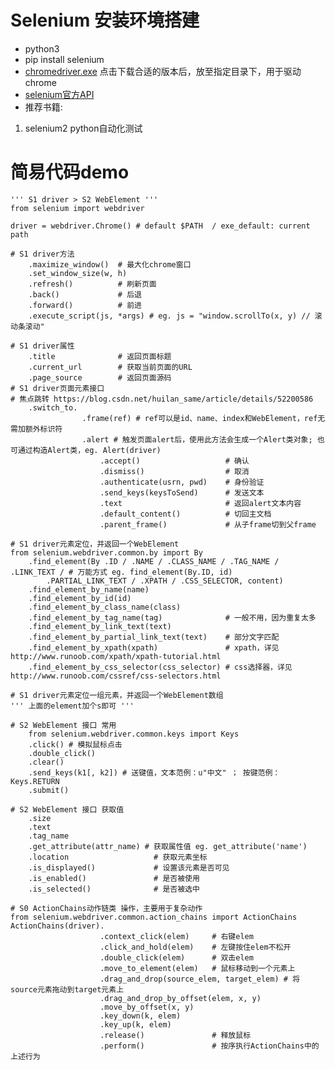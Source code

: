 # Selenium 安装环境搭建
- python3
- pip install selenium
- <a href="https://npm.taobao.org/mirrors/chromedriver/"> chromedriver.exe</a> 点击下载合适的版本后，放至指定目录下，用于驱动chrome
- <a href="https://selenium-python.readthedocs.io/api.html">selenium官方API</a>
- 推荐书籍:
 1. selenium2 python自动化测试

# 简易代码demo
    ''' S1 driver > S2 WebElement '''
    from selenium import webdriver

    driver = webdriver.Chrome() # default $PATH  / exe_default: current path

    # S1 driver方法
        .maximize_window()  # 最大化chrome窗口
        .set_window_size(w, h)
        .refresh()          # 刷新页面
        .back()             # 后退
        .forward()          # 前进
        .execute_script(js, *args) # eg. js = "window.scrollTo(x, y) // 滚动条滚动"

    # S1 driver属性
        .title              # 返回页面标题
        .current_url        # 获取当前页面的URL
        .page_source        # 返回页面源码
    # S1 driver页面元素接口
    # 焦点跳转 https://blog.csdn.net/huilan_same/article/details/52200586
        .switch_to.
                    .frame(ref) # ref可以是id、name、index和WebElement，ref无需加额外标识符
                    .alert # 触发页面alert后，使用此方法会生成一个Alert类对象; 也可通过构造Alert类，eg. Alert(driver)
                        .accept()                   # 确认
                        .dismiss()                  # 取消
                        .authenticate(usrn, pwd)    # 身份验证
                        .send_keys(keysToSend)      # 发送文本
                        .text                       # 返回alert文本内容
                        .default_content()          # 切回主文档
                        .parent_frame()             # 从子frame切到父frame

    # S1 driver元素定位，并返回一个WebElement
    from selenium.webdriver.common.by import By
        .find_element(By .ID / .NAME / .CLASS_NAME / .TAG_NAME / .LINK_TEXT / # 万能方式 eg. find_element(By.ID, id)
            .PARTIAL_LINK_TEXT / .XPATH / .CSS_SELECTOR, content)
        .find_element_by_name(name)
        .find_element_by_id(id)
        .find_element_by_class_name(class)
        .find_element_by_tag_name(tag)              # 一般不用，因为重复太多
        .find_element_by_link_text(text)
        .find_element_by_partial_link_text(text)    # 部分文字匹配
        .find_element_by_xpath(xpath)               # xpath，详见 http://www.runoob.com/xpath/xpath-tutorial.html
        .find_element_by_css_selector(css_selector) # css选择器，详见 http://www.runoob.com/cssref/css-selectors.html

    # S1 driver元素定位一组元素，并返回一个WebElement数组
    ''' 上面的element加个s即可 '''

    # S2 WebElement 接口 常用
        from selenium.webdriver.common.keys import Keys
        .click() # 模拟鼠标点击
        .double_click()
        .clear()
        .send_keys(k1[, k2]) # 送键值，文本范例：u"中文" ； 按键范例：Keys.RETURN
        .submit()

    # S2 WebElement 接口 获取值
        .size
        .text
        .tag_name
        .get_attribute(attr_name) # 获取属性值 eg. get_attribute('name')
        .location                   # 获取元素坐标
        .is_displayed()             # 设置该元素是否可见
        .is_enabled()               # 是否被使用
        .is_selected()              # 是否被选中

    # S0 ActionChains动作链类 操作，主要用于复杂动作
    from selenium.webdriver.common.action_chains import ActionChains
    ActionChains(driver).
                        .context_click(elem)     # 右键elem
                        .click_and_hold(elem)    # 左键按住elem不松开
                        .double_click(elem)      # 双击elem
                        .move_to_element(elem)   # 鼠标移动到一个元素上
                        .drag_and_drop(source_elem, target_elem) # 将source元素拖动到target元素上
                        .drag_and_drop_by_offset(elem, x, y)
                        .move_by_offset(x, y)
                        .key_down(k, elem)
                        .key_up(k, elem)
                        .release()               # 释放鼠标
                        .perform()               # 按序执行ActionChains中的上述行为
